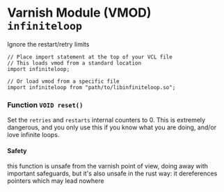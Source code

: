 <!--

   !!!!!!  WARNING: DO NOT EDIT THIS FILE!

   This file was generated from the Varnish VMOD source code.
   It will be automatically updated on each build.

-->
# Varnish Module (VMOD) `infiniteloop`

Ignore the restart/retry limits

```vcl
// Place import statement at the top of your VCL file
// This loads vmod from a standard location
import infiniteloop;

// Or load vmod from a specific file
import infiniteloop from "path/to/libinfiniteloop.so";
```

### Function `VOID reset()`

Set the `retries` and `restarts` internal counters to 0.
This is extremely dangerous, and you only use this if you know what you are doing,
and/or love infinite loops.

#### Safety
this function is unsafe from the varnish point of view, doing away with
important safeguards, but it's also unsafe in the rust way: it dereferences
pointers which may lead nowhere
